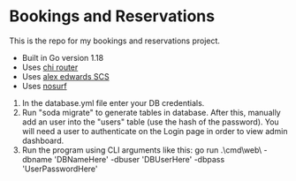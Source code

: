 # Bookings and Reservations

This is the repo for my bookings and reservations project.

- Built in Go version 1.18
- Uses [chi router](https://github.com/go-chi/chi)
- Uses [alex edwards SCS](https://github.com/alexedwards/scs/v2)
- Uses [nosurf](https://github.com/justinas/nosurf)

1. In the database.yml file enter your DB credentials.
2. Run "soda migrate" to generate tables in database. After this, manually add an user into the "users" table (use the hash of the password). You will need a user to authenticate on the Login page in order to view admin dashboard.
3. Run the program using CLI arguments like this: go run .\cmd\web\ -dbname 'DBNameHere' -dbuser 'DBUserHere' -dbpass 'UserPasswordHere'
